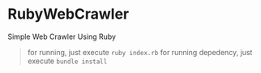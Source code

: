 # RubyWebCrawler
Simple Web Crawler Using Ruby
> for running, just execute ```ruby index.rb```
> for running depedency, just execute ```bundle install```
